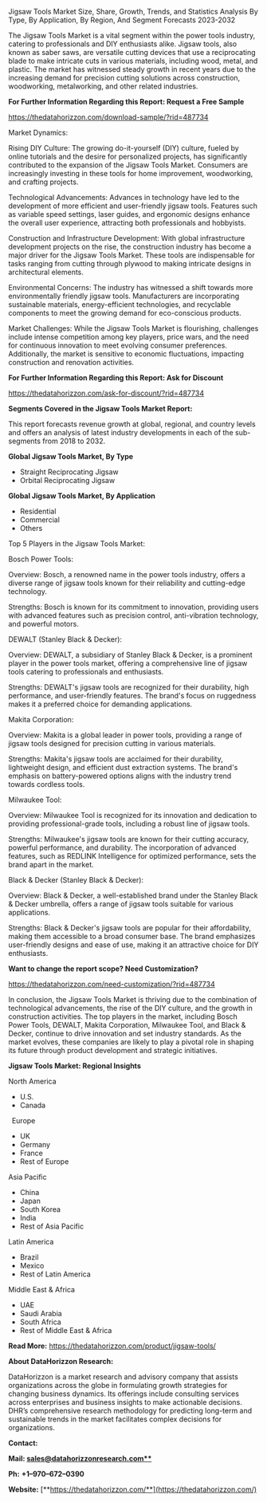 ﻿Jigsaw Tools Market Size, Share, Growth, Trends, and Statistics Analysis By Type, By Application, By Region, And Segment Forecasts 2023-2032

The Jigsaw Tools Market is a vital segment within the power tools industry, catering to professionals and DIY enthusiasts alike. Jigsaw tools, also known as saber saws, are versatile cutting devices that use a reciprocating blade to make intricate cuts in various materials, including wood, metal, and plastic. The market has witnessed steady growth in recent years due to the increasing demand for precision cutting solutions across construction, woodworking, metalworking, and other related industries.

**For Further Information Regarding this Report: Request a Free Sample**	

<https://thedatahorizzon.com/download-sample/?rid=487734>

Market Dynamics:

Rising DIY Culture: The growing do-it-yourself (DIY) culture, fueled by online tutorials and the desire for personalized projects, has significantly contributed to the expansion of the Jigsaw Tools Market. Consumers are increasingly investing in these tools for home improvement, woodworking, and crafting projects.

Technological Advancements: Advances in technology have led to the development of more efficient and user-friendly jigsaw tools. Features such as variable speed settings, laser guides, and ergonomic designs enhance the overall user experience, attracting both professionals and hobbyists.

Construction and Infrastructure Development: With global infrastructure development projects on the rise, the construction industry has become a major driver for the Jigsaw Tools Market. These tools are indispensable for tasks ranging from cutting through plywood to making intricate designs in architectural elements.

Environmental Concerns: The industry has witnessed a shift towards more environmentally friendly jigsaw tools. Manufacturers are incorporating sustainable materials, energy-efficient technologies, and recyclable components to meet the growing demand for eco-conscious products.

Market Challenges: While the Jigsaw Tools Market is flourishing, challenges include intense competition among key players, price wars, and the need for continuous innovation to meet evolving consumer preferences. Additionally, the market is sensitive to economic fluctuations, impacting construction and renovation activities.

**For Further Information Regarding this Report: Ask for Discount**	

<https://thedatahorizzon.com/ask-for-discount/?rid=487734>

**Segments Covered in the Jigsaw Tools Market Report:**

This report forecasts revenue growth at global, regional, and country levels and offers an analysis of latest industry developments in each of the sub-segments from 2018 to 2032.

**Global Jigsaw Tools Market, By Type**

- Straight Reciprocating Jigsaw
- Orbital Reciprocating Jigsaw

**Global Jigsaw Tools Market, By Application**

- Residential
- Commercial
- Others

Top 5 Players in the Jigsaw Tools Market:

Bosch Power Tools:

Overview: Bosch, a renowned name in the power tools industry, offers a diverse range of jigsaw tools known for their reliability and cutting-edge technology.

Strengths: Bosch is known for its commitment to innovation, providing users with advanced features such as precision control, anti-vibration technology, and powerful motors.

DEWALT (Stanley Black & Decker):

Overview: DEWALT, a subsidiary of Stanley Black & Decker, is a prominent player in the power tools market, offering a comprehensive line of jigsaw tools catering to professionals and enthusiasts.

Strengths: DEWALT's jigsaw tools are recognized for their durability, high performance, and user-friendly features. The brand's focus on ruggedness makes it a preferred choice for demanding applications.

Makita Corporation:

Overview: Makita is a global leader in power tools, providing a range of jigsaw tools designed for precision cutting in various materials.

Strengths: Makita's jigsaw tools are acclaimed for their durability, lightweight design, and efficient dust extraction systems. The brand's emphasis on battery-powered options aligns with the industry trend towards cordless tools.

Milwaukee Tool:

Overview: Milwaukee Tool is recognized for its innovation and dedication to providing professional-grade tools, including a robust line of jigsaw tools.

Strengths: Milwaukee's jigsaw tools are known for their cutting accuracy, powerful performance, and durability. The incorporation of advanced features, such as REDLINK Intelligence for optimized performance, sets the brand apart in the market.

Black & Decker (Stanley Black & Decker):

Overview: Black & Decker, a well-established brand under the Stanley Black & Decker umbrella, offers a range of jigsaw tools suitable for various applications.

Strengths: Black & Decker's jigsaw tools are popular for their affordability, making them accessible to a broad consumer base. The brand emphasizes user-friendly designs and ease of use, making it an attractive choice for DIY enthusiasts.

**Want to change the report scope? Need Customization?**

<https://thedatahorizzon.com/need-customization/?rid=487734>

In conclusion, the Jigsaw Tools Market is thriving due to the combination of technological advancements, the rise of the DIY culture, and the growth in construction activities. The top players in the market, including Bosch Power Tools, DEWALT, Makita Corporation, Milwaukee Tool, and Black & Decker, continue to drive innovation and set industry standards. As the market evolves, these companies are likely to play a pivotal role in shaping its future through product development and strategic initiatives.

**Jigsaw Tools Market: Regional Insights**

North America

- U.S.
- Canada

` `Europe

- UK
- Germany
- France
- Rest of Europe

Asia Pacific	

- China
- Japan
- South Korea
- India
- Rest of Asia Pacific

Latin America

- Brazil
- Mexico
- Rest of Latin America

Middle East & Africa

- UAE
- Saudi Arabia
- South Africa
- Rest of Middle East & Africa

**Read More:** <https://thedatahorizzon.com/product/jigsaw-tools/>

**About DataHorizzon Research:**

DataHorizzon is a market research and advisory company that assists organizations across the globe in formulating growth strategies for changing business dynamics. Its offerings include consulting services across enterprises and business insights to make actionable decisions. DHR’s comprehensive research methodology for predicting long-term and sustainable trends in the market facilitates complex decisions for organizations.

**Contact:**

**Mail: [sales@datahorizzonresearch.com**](mailto:sales@datahorizzonresearch.com)**

**Ph:** **+1–970–672–0390**

**Website:** [**https://thedatahorizzon.com/**](https://thedatahorizzon.com/)

